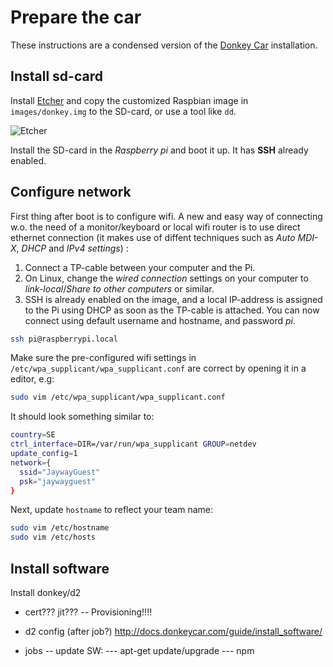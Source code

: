 # Prepare the car

These instructions are a condensed version of the [Donkey Car](http://docs.donkeycar.com/) installation.

## Install sd-card

Install [Etcher](https://etcher.io/) and copy the customized Raspbian image in `images/donkey.img` to the SD-card, or use a tool like `dd`.

![Etcher](https://etcher.io/static/screenshot.gif)

Install the SD-card in the *Raspberry pi* and boot it up. It has **SSH** already enabled.

## Configure network

First thing after boot is to configure wifi. A new and easy way of connecting w.o. the need of a monitor/keyboard or local wifi router is to use direct ethernet connection (it makes use of diffent techniques such as *Auto MDI-X*, *DHCP* and *IPv4 settings*) :

1. Connect a TP-cable between your computer and the Pi.
2. On Linux, change the *wired connection* settings on your computer to *link-local*/*Share to other computers* or similar.
3. SSH is already enabled on the image, and a local IP-address is assigned to the Pi using DHCP as soon as the TP-cable is attached. You can now connect using default username and hostname, and password *pi*.

```bash
ssh pi@raspberrypi.local
```

Make sure the pre-configured wifi settings in `/etc/wpa_supplicant/wpa_supplicant.conf` are correct by opening it in a editor, e.g:

```bash
sudo vim /etc/wpa_supplicant/wpa_supplicant.conf
```

It should look something similar to:

```bash
country=SE
ctrl_interface=DIR=/var/run/wpa_supplicant GROUP=netdev
update_config=1
network={
  ssid="JaywayGuest"
  psk="jaywayguest"
}
```

Next, update `hostname` to reflect your team name:
```bash
sudo vim /etc/hostname
sudo vim /etc/hosts
```

## Install software

Install donkey/d2
- cert??? jit??? -- Provisioning!!!!
- d2 config (after job?)
http://docs.donkeycar.com/guide/install_software/

- jobs
-- update SW:
--- apt-get update/upgrade
--- npm 